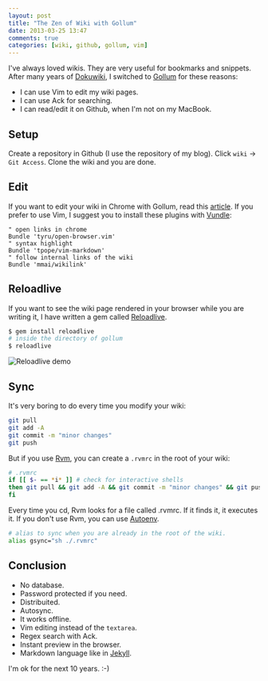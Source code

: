 ```yaml
---
layout: post
title: "The Zen of Wiki with Gollum"
date: 2013-03-25 13:47
comments: true
categories: [wiki, github, gollum, vim]
---
```

I've always loved wikis. They are very useful for bookmarks and snippets.
After many years of [Dokuwiki][1], I switched to [Gollum][3] for these
reasons:

* I can use Vim to edit my wiki pages.
* I can use Ack for searching.
* I can read/edit it on Github, when I'm not on my MacBook.

## Setup
Create a repository in Github (I use the repository of my blog). Click ``wiki``
→ ``Git Access``.  Clone the wiki and you are done.

## Edit
If you want to edit your wiki in Chrome with Gollum, read this [article][4]. If
you prefer to use Vim, I suggest you to install these plugins with [Vundle][7]:

```vim
" open links in chrome
Bundle 'tyru/open-browser.vim'
" syntax highlight
Bundle 'tpope/vim-markdown'
" follow internal links of the wiki
Bundle 'mmai/wikilink'
```

## Reloadlive
If you want to see the wiki page rendered in your browser while you are
writing it, I have written a gem called [Reloadlive][9].

```bash
$ gem install reloadlive
# inside the directory of gollum
$ reloadlive
```

![Reloadlive demo](https://raw.github.com/amiorin/reloadlive/master/demo.gif)

## Sync
It's very boring to do every time you modify your wiki:

```sh
git pull
git add -A
git commit -m "minor changes"
git push
```

But if you use [Rvm][6], you can create a ``.rvmrc`` in the root of your wiki:

```sh
# .rvmrc
if [[ $- == *i* ]] # check for interactive shells
then git pull && git add -A && git commit -m "minor changes" && git push
fi
```

Every time you cd, Rvm looks for a file called .rvmrc. If it finds it, it
executes it. If you don't use Rvm, you can use [Autoenv][5].

```sh
# alias to sync when you are already in the root of the wiki.
alias gsync="sh ./.rvmrc"
```

## Conclusion

* No database.
* Password protected if you need.
* Distribuited.
* Autosync.
* It works offline.
* Vim editing instead of the ``textarea``.
* Regex search with Ack.
* Instant preview in the browser.
* Markdown language like in [Jekyll][8].

I'm ok for the next 10 years. :-)

[1]: https://www.dokuwiki.org/dokuwiki
[3]: https://github.com/gollum/gollum
[4]: http://www.nomachetejuggling.com/2012/05/15/personal-wiki-using-github-and-gollum-on-os-x/
[5]: https://github.com/kennethreitz/autoenv
[6]: https://rvm.io/
[7]: https://github.com/gmarik/vundle
[8]: http://jekyllrb.com
[9]: https://github.com/amiorin/reloadlive

